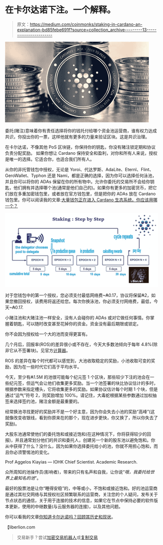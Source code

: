 # 在卡尔达诺下注。一个解释。

> 原文：<https://medium.com/coinmonks/staking-in-cardano-an-explanation-bd85febe691f?source=collection_archive---------13----------------------->

![](img/2bee024a82fc29629d127394c88b4aa1.png)

委托(赌注)意味着你有责任选择将你的钱托付给哪个资金池运营商，谁有权力达成共识，你投出你的一票，这样他就有更多的力量来验证区块。这是共识治理。

在卡尔达诺，不像其他 PoS 区块链，你保持你的钥匙，你没有赌注锁定期和协议负责分配奖励。
如果你想让 Cardano 保持安全和盈利，对你和所有人来说，授权是唯一的选择。它适合你，也适合我们所有人。

从你的非托管钱包中授权，无论是 Yoroi、代达罗斯、AdaLite、Eternl、Flint、GeroWallet、Typhon 还是 Nami，都是正确的选择，因为你可以选择任何泳池，并且你可以将你的 ADAs 保留在你的所有物中。允许你委托的交易所不会给你钥匙，他们拥有并选择哪个池(通常是他们自己的)。如果你有更多的加密货币，把它们放在多重加密钱包里，或者放在官方钱包里，但是把你的 ADAs 放在 Cardano 钱包里。你可以阅读我的文章:[大量钱包正在进入 Cardano 生态系统。你应该用哪一个？](https://adapulse.io/an-influx-of-wallets-are-entering-the-cardano-ecosystem-which-one-should-you-use/)

![](img/6fe81ef07e16068b2b707c114378aae5.png)

对于您钱包中的第一个授权，您必须支付最低网络费~₳0.17，协议将保留₳2，如果您撤回授权，该费用将返还给您。每次你换泳池，你必须支付网络费，最低，今天~₳0.17.

小赌注池和大赌注池一样安全，没有人会碰你的 ADAs 或对它做任何事情。你掌握着钥匙，可以随时改变甚至花掉你的资金。资金没有最后期限或锁定。

你不会因为授权给一个大的池而变得更富有。

几个月后，回报率(ROS)的差异很小或不存在，今天大多数池倾向于每年 4.8%(除非它从不签署块)。见官方[计算器](https://cardano.org/calculator/)。

ROS 的差异在每个时代都可以感觉到，大池收取稳定的奖励，小池收取可变的奖励，因为在一些时代它们高于平均水平。

今天，至少有₳1.5M 的池很可能每个纪元签 1 个区块，那些较少下注的池会在一些纪元签，但运气会让他们收集更多奖励。当一个池签署的块比协议估计的多时，根据参数来指定槽头，它将收集更多的奖励。如果协议估计每个时期 1 个块，但是通过“运气”符号 2，则奖励增加 100%。请记住，大毒蛇根据某些参数通过加权抽签来选择签约池，赌注金额是最重要的。

经常换池寻找更好的奖励并不是一个好主意，因为你会失去小池的奖励“高峰”(这就像改变收银线，看到你原来在的那个，现在进步更快，你又换了，所以你失去了奖励)。

大股东池通常使他们的委托饱和或接近饱和(在这种情况下，你将获得较少的回报)，并且通常划分他们的共识和委托人，创建另一个新的股东池以避免饱和。你从中获得了什么？没什么，因为如果你选择委托给小的池，你就不用担心饱和，而且你必须警惕池的变化。

Prof Aggelos Kiayias — IOHK Chief Scientist. Academic Research.

众所周知的池操作员(影响者)，带来的只有名声和自我，让你说“*哦，我委托给世界上最知名的池*”。

最好的股票池是让你“睡得安稳”的，中等或小，不饱和或接近饱和。好的池运营商是通过其社交网络与其授权社区频繁联系的运营商，关注您的个人疑问，发布关于节点状态的通信，关于用于连接的技术的信息，如果它在节点中保持必要的软件版本更新，使用的中继数量(与云服务器的连接)，以及其他问题。

你可以看我的文章[你知道卡尔达诺吗？回顾其历史和现状](https://adapulse.io/do-you-know-cardano-a-review-of-its-history-and-the-current-situation/)。

【liberlion.com 

> 交易新手？尝试[加密交易机器人](/coinmonks/crypto-trading-bot-c2ffce8acb2a)或[复制交易](/coinmonks/top-10-crypto-copy-trading-platforms-for-beginners-d0c37c7d698c)